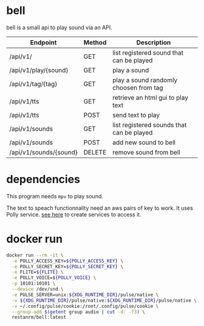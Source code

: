 # bell 
bell is a small api to play sound via an API. 

| Endpoint               | Method | Description                               |
| ---------------------- | ------ | ----------------------------------------- |
| /api/v1/               | GET    | list registered sound that can be played  |
| /api/v1/play/{sound}   | GET    | play a sound                              |
| /api/v1/tag/{tag}      | GET    | play a sound randomly choosen from tag    |
| /api/v1/tts            | GET    | retrieve an html gui to play text         |
| /api/v1/tts            | POST   | send text to play                         |
| /api/v1/sounds         | GET    | list registered sounds that can be played |
| /api/v1/sounds         | POST   | add new sound to bell                     |
| /api/v1/sounds/{sound} | DELETE | remove sound from bell                    |

# dependencies 
This program needs `mpv` to play sound.

The text to speach functionnality need an aws pairs of key to work. It uses Polly service. 
[see here](https://console.aws.amazon.com/iam/home#/security_credential) to create services to access it.


# docker run 
```bash
docker run --rm -it \
  -e POLLY_ACCESS_KEY=${POLLY_ACCESS_KEY} \
  -e POLLY_SECRET_KEY=${POLLY_SECRET_KEY} \
  -e FLITE=${FLITE} \
  -e POLLY_VOICE=${POLLY_VOICE} \
  -p 10101:10101 \
  --device /dev/snd \
  -e PULSE_SERVER=unix:${XDG_RUNTIME_DIR}/pulse/native \
  -v ${XDG_RUNTIME_DIR}/pulse/native:${XDG_RUNTIME_DIR}/pulse/native \
  -v ~/.config/pulse/cookie:/root/.config/pulse/cookie \
  --group-add $(getent group audio | cut -d: -f3) \
  restanrm/bell:latest
```
